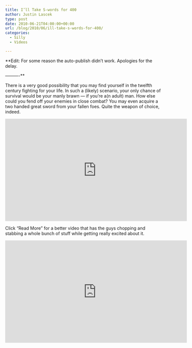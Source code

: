 ```yaml
---
title: I’ll Take S-words for 400
author: Justin Lascek
type: post
date: 2010-06-21T04:00:00+00:00
url: /blog/2010/06/ill-take-s-words-for-400/
categories:
  - Silly
  - Videos

---
```

**Edit: For some reason the auto-publish didn&#8217;t work. Apologies for the delay.
  
&#8212;&#8212;&#8212;-**
  

  
There is a very good possibility that you may find yourself in the twelfth century fighting for your life. In such a (likely) scenario, your only chance of survival would be your manly brawn &#8212; if you&#8217;re a(n adult) man. How else could you fend off your enemies in close combat? You may even acquire a two handed great sword from your fallen foes. Quite the weapon of choice, indeed.
  

  
<span class="embed-youtube" style="text-align:center; display: block;"><iframe class='youtube-player' type='text/html' width='584' height='329' src='https://www.youtube.com/embed/xG6sP3aezco?version=3&#038;rel=1&#038;fs=1&#038;autohide=2&#038;showsearch=0&#038;showinfo=1&#038;iv_load_policy=1&#038;wmode=transparent' allowfullscreen='true' style='border:0;'></iframe></span>
  

  
Click &#8220;Read More&#8221; for a better video that has the guys chopping and stabbing a whole bunch of stuff while getting really excited about it.
  

  
<!--more-->


  
<span class="embed-youtube" style="text-align:center; display: block;"><iframe class='youtube-player' type='text/html' width='584' height='329' src='https://www.youtube.com/embed/_hfLZozBVpM?version=3&#038;rel=1&#038;fs=1&#038;autohide=2&#038;showsearch=0&#038;showinfo=1&#038;iv_load_policy=1&#038;wmode=transparent' allowfullscreen='true' style='border:0;'></iframe></span>
